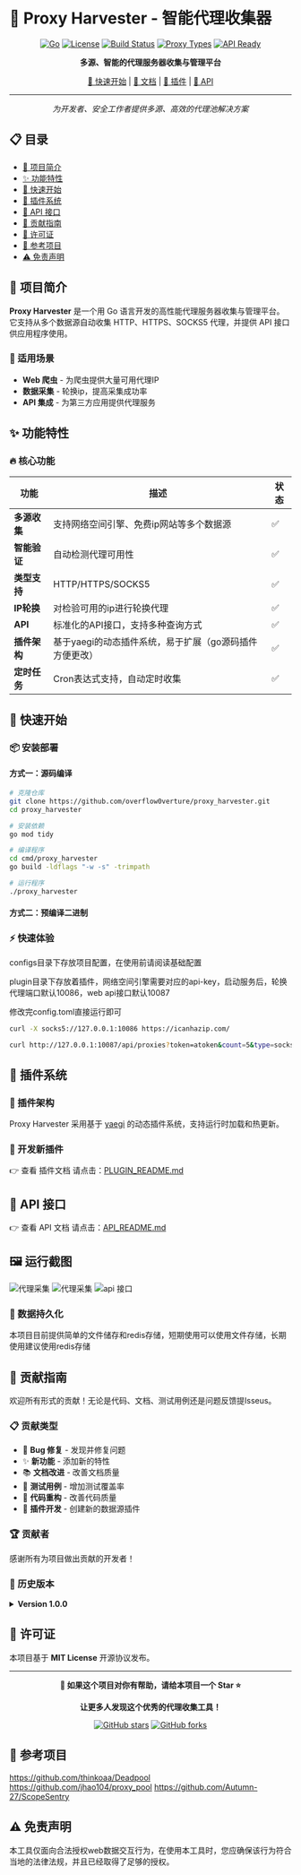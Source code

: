 # 🚀 Proxy Harvester - 智能代理收集器

<div align="center">

[![Go](https://img.shields.io/badge/Go-00ADD8?style=for-the-badge&logo=go)](https://golang.org/)
[![License](https://img.shields.io/badge/License-MIT-blue?style=for-the-badge)](LICENSE)
[![Build Status](https://img.shields.io/badge/Build-Passing-success?style=for-the-badge)](https://github.com/overflow0verture/proxy_harvester)
[![Proxy Types](https://img.shields.io/badge/Proxy-HTTP%20|%20HTTPS%20|%20SOCKS5-orange?style=for-the-badge)](https://github.com/overflow0verture/proxy_harvester)
[![API Ready](https://img.shields.io/badge/API-Ready-brightgreen?style=for-the-badge)](https://github.com/overflow0verture/proxy_harvester)

**多源、智能的代理服务器收集与管理平台**

[🚀 快速开始](#-快速开始) | [📖 文档](#-功能特性) | [🔌 插件](#-插件系统) | [🌟 API](#-api-接口) 

---

*为开发者、安全工作者提供多源、高效的代理池解决方案*

</div>

## 📋 目录

- [🎯 项目简介](#-项目简介)
- [✨ 功能特性](#-功能特性)
- [🚀 快速开始](#-快速开始)
- [🔌 插件系统](#-插件系统)
- [🌟 API 接口](#-api-接口)
- [🤝 贡献指南](#-贡献指南)
- [📄 许可证](#-许可证)
- [🚀 参考项目](#-参考项目)
- [⚠️ 免责声明](#-免责声明)

## 🎯 项目简介

**Proxy Harvester** 是一个用 Go 语言开发的高性能代理服务器收集与管理平台。它支持从多个数据源自动收集 HTTP、HTTPS、SOCKS5 代理，并提供 API 接口供应用程序使用。

### 🎯 适用场景

- **Web 爬虫** - 为爬虫提供大量可用代理IP
- **数据采集** - 轮换ip，提高采集成功率 
- **API 集成** - 为第三方应用提供代理服务

## ✨ 功能特性

### 🔥 核心功能

| 功能 | 描述 | 状态 |
|------|------|------|
| **多源收集** | 支持网络空间引擎、免费ip网站等多个数据源 | ✅ |
| **智能验证** | 自动检测代理可用性 | ✅ |
| **类型支持** | HTTP/HTTPS/SOCKS5 | ✅ |
| **IP轮换** | 对检验可用的ip进行轮换代理 | ✅ |
| **API** | 标准化的API接口，支持多种查询方式 | ✅ |
| **插件架构** | 基于yaegi的动态插件系统，易于扩展（go源码插件方便更改） | ✅ |
| **定时任务** | Cron表达式支持，自动定时收集 | ✅ |



## 🚀 快速开始



### 📦 安装部署

#### 方式一：源码编译

```bash
# 克隆仓库
git clone https://github.com/overflow0verture/proxy_harvester.git
cd proxy_harvester

# 安装依赖
go mod tidy

# 编译程序
cd cmd/proxy_harvester
go build -ldflags "-w -s" -trimpath

# 运行程序
./proxy_harvester
```


#### 方式二：预编译二进制

### ⚡ 快速体验

configs目录下存放项目配置，在使用前请阅读基础配置

plugin目录下存放着插件，网络空间引擎需要对应的api-key，启动服务后，轮换代理端口默认10086，web api接口默认10087

修改完config.toml直接运行即可

```bash
curl -X socks5://127.0.0.1:10086 https://icanhazip.com/

curl http://127.0.0.1:10087/api/proxies?token=atoken&count=5&type=socks5
```
## 🔌 插件系统

### 🎯 插件架构

Proxy Harvester 采用基于 [yaegi](https://github.com/traefik/yaegi) 的动态插件系统，支持运行时加载和热更新。

### 📝 开发新插件

👉 查看 插件文档 请点击：[PLUGIN_README.md](docs/PLUGIN_README.md)


## 🌟 API 接口

👉 查看 API 文档 请点击：[API_README.md](docs/API_README.md)

## 🖼️ 运行截图

![代理采集](images/image1.png)
![代理采集](images/image-1.png)
![api 接口](images/image.png)

### 📁 数据持久化

本项目目前提供简单的文件储存和redis存储，短期使用可以使用文件存储，长期使用建议使用redis存储


## 🤝 贡献指南

欢迎所有形式的贡献！无论是代码、文档、测试用例还是问题反馈提Isseus。

### 📋 贡献类型

- 🐛 **Bug 修复** - 发现并修复问题
- ✨ **新功能** - 添加新的特性
- 📚 **文档改进** - 改善文档质量
- 🧪 **测试用例** - 增加测试覆盖率
- 🎨 **代码重构** - 改善代码质量
- 🔌 **插件开发** - 创建新的数据源插件

### 🏆 贡献者

感谢所有为项目做出贡献的开发者！



### 📅 历史版本



<details>
<summary><strong>Version 1.0.0</strong></summary>

- 🎉 项目初始发布
- 🎉 基础代理收集功能
- 🎉 简单的配置管理

</details>

## 📄 许可证

本项目基于 **MIT License** 开源协议发布。

---

<div align="center">

**🌟 如果这个项目对你有帮助，请给本项目一个 Star ⭐**

**让更多人发现这个优秀的代理收集工具！**

[![GitHub stars](https://img.shields.io/github/stars/overflow0verture/proxy_harvester?style=social)](https://github.com/overflow0verture/proxy_harvester/stargazers)
[![GitHub forks](https://img.shields.io/github/forks/overflow0verture/proxy_harvester?style=social)](https://github.com/overflow0verture/proxy_harvester/network/members)



</div> 

## 🚀 参考项目

https://github.com/thinkoaa/Deadpool
https://github.com/jhao104/proxy_pool
https://github.com/Autumn-27/ScopeSentry

## ⚠️ 免责声明

本工具仅面向合法授权web数据交互行为，在使用本工具时，您应确保该行为符合当地的法律法规，并且已经取得了足够的授权。
